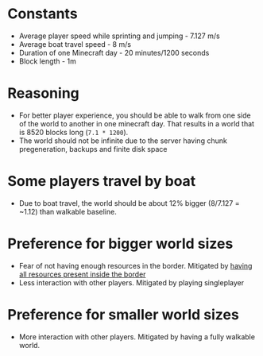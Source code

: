 # Constants
- Average player speed while sprinting and jumping - 7.127 m/s
- Average boat travel speed - 8 m/s
- Duration of one Minecraft day - 20 minutes/1200 seconds
- Block length - 1m
# Reasoning
- For better player experience, you should be able to walk from one side of the world to another in one minecraft day. That results in a world that is 8520 blocks long (`7.1 * 1200`).
- The world should not be infinite due to the server having chunk pregeneration, backups and finite disk space
# Some players travel by boat
- Due to boat travel, the world should be about 12% bigger (8/7.127 = ~1.12) than walkable baseline.
# Preference for bigger world sizes
- Fear of not having enough resources in the border. Mitigated by [having all resources present inside the border](#all-resources-are-present-inside-the-border)
- Less interaction with other players. Mitigated by playing singleplayer
# Preference for smaller world sizes
- More interaction with other players. Mitigated by having a fully walkable world.